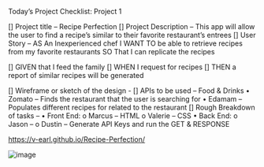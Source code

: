 Today’s Project Checklist: Project 1

[] Project title – Recipe Perfection
[] Project Description – This app will allow the user to find a recipe’s similar to their favorite restaurant’s entrees 
[] User Story –
AS An Inexperienced chef 
I WANT TO be able to retrieve recipes from my favorite restaurants
SO That I can replicate the recipes 

[] GIVEN that I feed the family 
[] WHEN I request for recipes
[] THEN a report of similar recipes will be generated 

[] Wireframe or sketch of the design - 
[] APIs to be used – Food & Drinks
•	Zomato – Finds the restaurant that the user is searching for 
•	Edamam – Populates different recipes for related to the restaurant
[] Rough Breakdown of tasks –
•	Front End:
o	Marcus – HTML 
o	Valerie – CSS 
•	Back End:
o	Jason – 
o	Dustin – Generate API Keys and run the GET & RESPONSE 

https://v-earl.github.io/Recipe-Perfection/



![image](https://user-images.githubusercontent.com/57978129/75041384-169b9c80-5482-11ea-8d0e-9deab2a09eeb.png)

